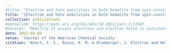 ```yaml
---
#title: "Electron and hole mobilities in bulk hematite from spin-constrained density functional theory"
title: "[Electron and hole mobilities in bulk hematite from spin-constrained density functional theory](https://pubs.acs.org/doi/abs/10.1021/jacs.1c13507)"
collection: publications
#permalink: https://pubs.acs.org/doi/abs/10.1021/jacs.1c13507
#excerpt: 'Mobility of excess electrons and electron holes is calculated in bulk hematite.'
date: 2022-03-03
venue: 'Journal of the American Chemical Society'
citation: "Ahart, C. S., Rosso, K. M. & Blumberger, J. Electron and Hole Mobilities in Bulk Hematite from Spin-Constrained Density Functional Theory. J. Am. Chem. Soc. 144, 4623–4632 (2022)."
---
```

